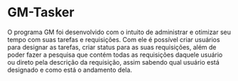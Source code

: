 # GM-Tasker
<div>
  O programa GM foi desenvolvido com o intuito de administrar e otimizar seu tempo com suas tarefas e requisições. Com ele é possível criar usuários para designar as tarefas, criar status para as suas requisições, além de poder fazer a pesquisa que contém todas as requisições daquele usuário ou direto pela descrição da requisição, assim sabendo qual usuário está designado e como está o andamento dela.

<div>
